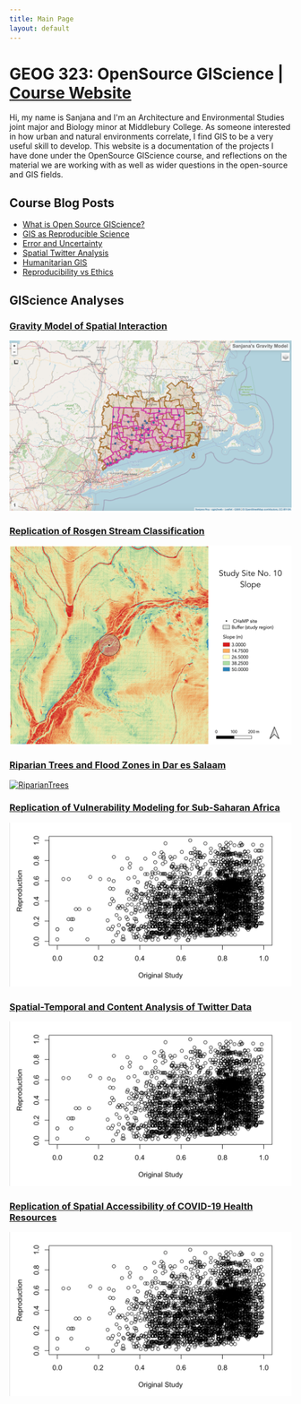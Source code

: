 ```yaml
---
title: Main Page
layout: default
---
```



# GEOG 323: OpenSource GIScience | [Course Website](https://gis4dev.github.io)

Hi, my name is Sanjana and I'm an Architecture and Environmental Studies joint major and Biology minor at Middlebury College. As someone interested in how urban and natural environments correlate, I find GIS to be a very useful skill to develop. This website is a documentation of the projects I have done under the OpenSource GIScience course, and reflections on the material we are working with as well as wider questions in the open-source and GIS fields.

## Course Blog Posts

- [What is Open Source GIScience?](musings/open-source.md)
- [GIS as Reproducible Science](musings/GIScience-reproducibility.md)
- [Error and Uncertainty](musings/ErrorUncertainty.md)
- [Spatial Twitter Analysis](musings/SpatialTwitterAnalysis.md)
- [Humanitarian GIS](musings/HumanitarianGIS.md)
- [Reproducibility vs Ethics](musings/ReproducibilityEthics.md)

## GIScience Analyses

### [Gravity Model of Spatial Interaction](gravity/gravity.md)

[![GravityModel](gravity/assets/mapimage.png)](gravity/gravity.md)

### [Replication of Rosgen Stream Classification](Rosgen/rosgen.md)

[![RosgenImage](Rosgen/assets/map_slope2.png)](Rosgen/rosgen.md)

### [Riparian Trees and Flood Zones in Dar es Salaam](PostGISProject/RipBuffer.md)

[![RiparianTrees](PostGisProject/assets/tanzaniamap2.png)](PostGISProject/RipBuffer.md)

### [Replication of Vulnerability Modeling for Sub-Saharan Africa](Malcomb/Malcomb.md)

[![Malawi](Malcomb/assets/results/figures/scatterplot.png)](Malcomb/Malcomb.md)

### [Spatial-Temporal and Content Analysis of Twitter Data](Dorian/Dorian.md)

[![Malawi](Malcomb/assets/results/figures/scatterplot.png)](Malcomb/Malcomb.md)

### [Replication of Spatial Accessibility of COVID-19 Health Resources](Kang/Kang.md)

[![Malawi](Malcomb/assets/results/figures/scatterplot.png)](Malcomb/Malcomb.md)
